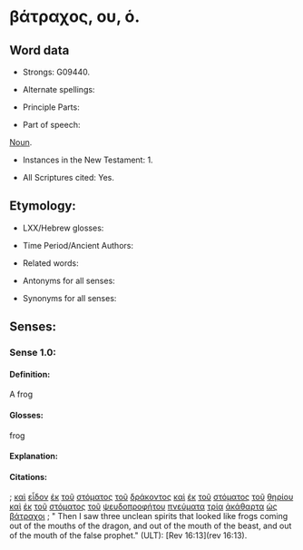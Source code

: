# βάτραχος, ου, ὁ.

<!-- Status: S2=NeedsFinalCheck -->
<!-- Lexica used for edits: LN MM -->

## Word data

* Strongs: G09440.


* Alternate spellings:

* Principle Parts: 

* Part of speech: 

[Noun](http://ugg.readthedocs.io/en/latest/noun.html). 

* Instances in the New Testament: 1.

* All Scriptures cited: Yes.

## Etymology: 

* LXX/Hebrew glosses: 

* Time Period/Ancient Authors: 

* Related words: 

* Antonyms for all senses:

* Synonyms for all senses: 

## Senses:

### Sense  1.0: 

#### Definition: 

A frog 

#### Glosses: 

frog

#### Explanation: 

#### Citations: 

; [καὶ](../G25320/01.md) [εἶδον](../G37080/01.md) [ἐκ](../G15370/01.md) [τοῦ](../G35880/01.md) [στόματος](../G47500/01.md) [τοῦ](../G35880/01.md) [δράκοντος](../G14040/01.md) [καὶ](../G25320/01.md) [ἐκ](../G15370/01.md) [τοῦ](../G35880/01.md) [στόματος](../G47500/01.md) [τοῦ](../G35880/01.md) [θηρίου](../G23420/01.md) [καὶ](../G25320/01.md) [ἐκ](../G15370/01.md) [τοῦ](../G35880/01.md) [στόματος](../G47500/01.md) [τοῦ](../G35880/01.md) [ψευδοπροφήτου](../G55780/01.md) [πνεύματα](../G41510/01.md) [τρία](../G51400/01.md) [ἀκάθαρτα](../G01690/01.md) [ὡς](../G56130/01.md) [βάτραχοι](../G09440/01.md)
; " Then I saw three unclean spirits that looked like frogs coming out of the mouths of the dragon, and out of the mouth of the beast, and out of the mouth of the false prophet." (ULT): 
[Rev 16:13](rev 16:13).
